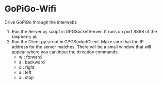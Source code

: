 # GoPiGo-Wifi
Drive GoPiGo through the interwebs

1. Run the Server.py script in GPGSocketServer. It runs on port 8888 of the raspberry pi.
2. Run the Client.py script in GPGSocketClient. Make sure that the IP address for the server matches. There will be a small window
 that will appear where you can input the direction commands.
    - w : forward
    - s : backward
    - d : right
    - a : left
    - x : stop


